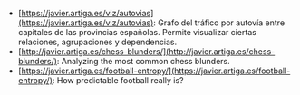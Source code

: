 - [https://javier.artiga.es/viz/autovias](https://javier.artiga.es/viz/autovias): Grafo del tráfico por autovía entre capitales de las provincias españolas. Permite visualizar ciertas relaciones, agrupaciones y dependencias.
- [http://javier.artiga.es/chess-blunders/](http://javier.artiga.es/chess-blunders/): Analyzing the most common chess blunders.
- [https://javier.artiga.es/football-entropy/](https://javier.artiga.es/football-entropy/): How predictable football really is?
